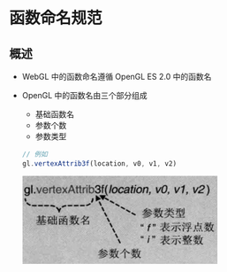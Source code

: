 # 函数命名规范

## 概述

+ WebGL 中的函数命名遵循 OpenGL ES 2.0 中的函数名
+ OpenGL 中的函数名由三个部分组成

  + 基础函数名
  + 参数个数
  + 参数类型

  ```js
  // 例如
  gl.vertexAttrib3f(location, v0, v1, v2)
  ```

  ![alt text](images/函数命名规范.png)
